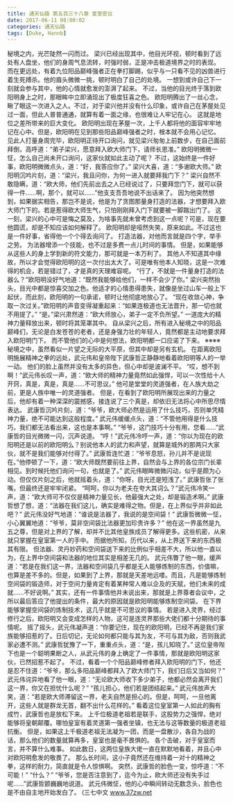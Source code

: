 ```yaml
---
title: 通天仙路 第五百三十八章 皇室密议
date: 2017-06-11 08:00:02
categories: 通天仙路
tags: [Duke, Hannb]
---
```


秘境之内，光芒陡然一闪而过。
梁兴已经出现其中，他目光环视，顿时看到了远处有人盘坐，他们的身周气息流转，时强时弱，正是冲击极道境界之时的表现。
而在更远处，有着九位阳品巅峰强者正在拳打脚踢，似乎与一只看不见的凶兽进行着生死搏杀。他的眉头微微一挑，顿时明白了自己的处境。
一想到或许自己下一刻就会参与其中，他的心情就愈发的澎湃了起来。
不过，当他的目光终于落到欧阳明身上之时，那眼眸中立即涌现出了极度狂喜之色。
欧阳明腾出了一丝心念，瞅了眼这一次进入之人。不过，对于梁兴他并没有什么印象，或许自己在茅屋处见过一面，但此人普普通通，就算有着一面之缘，也很难让人牢记在心。
这就是地位之差所带来的巨大变化。
欧阳明出现在茅屋一次，上千人都将他的面容牢牢地记在心中。但是，欧阳明在见到那些阳品巅峰强者之时，根本就不会用心记忆。
见此人打量身周完毕，欧阳明正待开口询问，就见梁兴匆匆上前数步，在自己面前拜倒，高呼道：“弟子梁兴，愿意拜入欧大师门下，请师长恩准。”
欧阳明微微一怔，怎么自己尚未开口询问，这家伙就如此主动了呢？
不过，这始终是一件好事，欧阳明微微点头，道：“好，我答应你了。”
梁兴大喜，道：“多谢欧大师。”
欧阳明沉吟片刻，道：“梁兴，我且问你，为何一进入就要拜我门下？”
梁兴自然不敢隐瞒，道：“欧大师，他们先前出去之人已经说过了，只要拜您门下，就可以获得一件……啊，那个，就可以……”他支支吾吾地说不出话来了。
因为他突然想到，如果据实相告，那岂不是说，他是为了贪图那量身打造的法器，才想要拜入欧大师门下的。若是惹得欧大师生气，只怕刚刚拜入门下就要被一脚踹出门了。
这一刻，梁兴的心中可是悔之莫及，为啥事先就未曾考虑到这一点呢？可是，现在要他圆谎，却是不知应该如何解释了。
欧阳明却是哑然失笑，原来如此。不过这也是一件好事，省得他一个个得去询问了。
打造法器，对他而言就是四个字，举手之劳。
为法器增添一个技能，也不过是多费一点儿时间的事情。
但是，如果能够从这些人的身上学到新的符文能力，那可就是一本万利了。
其他人不知道其中缘故，所以才会觉得欧阳明的这一次付出太大了。可是唯有他本人知晓，这是一次难得的机会，若是错过了，才是真的天理难容呢。
“行了，不就是一件量身打造的法器么？”欧阳明没好气地道：“既然我能够给他们，一样不会少了你。”
梁兴突然抬头，目光中都是惊喜交加之色。他适才的心情患得患失，就像是坐过山车一般上下起伏，而此刻，欧阳明的一句承诺，顿时让他彻底地放心了。
“现在收敛心神，争取一次过关。”欧阳明的声音变得凝重起来：“如果连极道也无法晋升，那一切也就不用提了。”
“是。”梁兴肃然道：“欧大师放心，弟子一定不负所望。”
一道庞大的精神力量释放出来，顿时将其笼罩其中。
自从梁兴之后，所有进入秘境之中的阳品巅峰们，无论是白发苍苍的老者，还是身强力壮的年轻人，竟然都是主动地要求拜入欧阳明门下。
而不管他们的心中是何想法，欧阳明都一口应诺了下来。
※※※※
秘境之中，虽然看似一片望之无际的大平原，但其中却是另有玄机。
在距离欧阳明施展精神之拳的远处，武元伟和皇帝陛下武康哲正静静地看着欧阳明等人的一举一动。
他们的脸上虽然并没有太多的异色，但心中却是波澜不平。
“哎，想不到啊！”武元伟长叹一声，道：“欧大师的精神力量竟然如此强悍，可以一次性给十人开窍，真是，真是，真是……不可思议。”
他可是堂堂的灵道强者，在人族大劫之前，更是人族中唯一的灵道强者。
但是，在看到了欧阳明所展现出来的力量之后，他却有着一种深深的震撼感，接连说了三个真是，却依旧无法将心中所思尽情表达。
武康哲沉吟片刻，道：“爷爷，欧大师必然是运用了什么技巧，否则单凭精神力量，绝不可能达到这般程度。”
武元伟缓缓点头，道：“不管他用得是什么技巧，我们都无法看出来，这也是本事啊。”
“爷爷，这门技巧十分有用，您看……”武康哲的目光微微一闪，沉声说道。
“哼！”武元伟冷哼一声，道：“你以为现在的欧阳明还是以前的欧阳明么？别说他本人的武力和声望，就算是城外的那两只大家伙，就不是我们能够对付得了。”
武康哲连忙道：“爷爷息怒，孙儿并不是说现在。”他停顿了一下，道：“欧大师既然要前往上界，自然会与上界的各位宗门长辈相见。到时候托他们询问一句，也就是了。”
武元伟眼眸微微闪动，似乎是颇为心动。但仅仅片刻之后，他就摇着头，道：“你呀，目光还是短浅了。”
武康哲张了张嘴，但最终还是牢牢闭紧。
“呵呵，你以为老夫在夸大其词么？”武元伟冷笑一声，道：“欧大师可不仅仅是精神力量见长，他最强大之处，却是锻造术啊。”
武康哲想了想，道：“法器在我们这儿，确实是难得之物。但是，在上界似乎并非如此吧？”
武元伟没好气地道：“谁说是法器了，我说的是空间袋！”
武康哲微微一怔，小心翼翼地道：“爷爷，莫非空间袋比法器更加珍贵许多？”
他在这一界虽然是九五之尊，但是对上界的了解，却并不比其他皇族成员了解得更多。这些机密，从来就只掌握在皇室第一人的手中。
而据他所知，历代以来，从上界送下来的东西极其有限。
但法器、灵丹妙药和空间袋送下来的比例似乎相差不大，所以他一直以为，在上界中空间袋和法器的地位其实是相差无几的。
武元伟瞥了他一眼，缓声道：“若是在我们这一界，法器和空间袋几乎都是无人能够炼制的东西，价值嘛，也算是差不多的。但是，如果到了上界，那就是天差地远喽。而且，凡是能够炼制空间袋的锻造师，对于空间力量肯定有着某种常人难以企及的天赋，他们未来的成就……不好说啊。”
其实，还有一件事情他并未说出来，那就是上界尊者会议中，之所以最后答应了他提出的条件，最大的原因就是欧阳明能够炼制空间袋。
在下界能够掌握空间袋的炼制技术，这几乎就是不可思议的事情。
若是进入灵界，经过修行之后，欧阳明又会变成怎样的人物，这可是连灵界那些大佬们都十分期待的事情呢。
摇了摇头，武元伟凝声道：“你要记住，现在的欧阳明，已经不再是我们家族能够招惹的了。日后切记，无论如何都只能与其为友，不可与其为敌，否则我武家必遭不测。”
武康哲犹豫了一下，重重点头，道：“是，孩儿知晓了。”
这位皇帝陛下也是一个聪明果断之人，从武元伟的身上确定了一件事情，那就是欧阳明这家伙，已然招惹不起了。
不过，看着一个个阳品巅峰修者拜入欧阳明的门下，他还是忍不住道：“爷爷，那么多阳品巅峰都拜入了欧大师门下，我们日后又当如何？”
武元伟诧异地看了他一眼，道：“无论欧大师收下多少弟子，他都必然会离开我们这一界，你又在担忧什么呢？”
“孩儿担心，他们若是团结起来。”
武元伟放声大笑，道：“若是欧大师滞留这一界，老夫自然是担心的。但是，呵呵，一旦他离开，这些人就是群龙无首，翻不出什么花样的。”
看着这位皇室第一人如此的胸有成竹，武康哲也是放松下来。
上千位极道老祖若是联手，这股势力之强悍，绝对能够将皇朝颠覆。哪怕皇室有着灵道第一强者坐镇，也无法与这等数量的极道老祖抗衡。
但是，如果这上千极道老祖无法凝为一团，而是一盘散沙，各自为战的话，那么他们的数量就算再多，皇室也是毫不畏惧的。
各个击破，对于皇室而言，并不算什么难事。
如此数日，这两位皇族大佬一直在默默地看着，并且心中对欧阳明愈发的敬畏了。
那么长时间，这小子竟然还在维持着一对十的精神之拳，这样的耐力，简直就是令人惊惧啊。
突然，武康哲的脸色一变，惊呼道：“不可能！”
“什么？”
“爷爷，您是否注意到了，迄今为止，欧大师还没有失手过呢……”武康哲颤巍巍地说道。
武元伟微怔，他的心中瞬间转动无数念头，脸色也是不由自主地开始发白了。
(三七中文 www.37zw.net